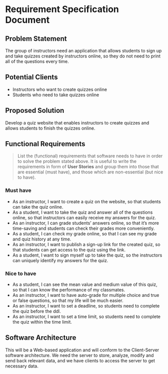 # Requirement Specification Document

## Problem Statement 

The group of instructors need an application that allows students to sign up and take quizzes created by instructors online, so they do not need to print all of the questions every time.


## Potential Clients

- Instructors who want to create quizzes online
- Students who need to take quizzes online


## Proposed Solution

Develop a quiz website that enables instructors to create quizzes and allows students to finish the quizzes online.


## Functional Requirements
> List the (functional) requirements that software needs to have in order to solve the problem stated above. It is useful to write the requirements in form of **User Stories** and group them into those that are essential (must have), and those which are non-essential (but nice to have).

### Must have

* As an instructor, I want to create a quiz on the website, so that students can take the quiz online. 
* As a student, I want to take the quiz and answer all of the questions online, so that instructors can easily receive my answers for the quiz.
* As an instructor, I can grade students’ answers online, so that it’s more time-saving and students can check their grades more conveniently.
* As a student, I can check my grade online, so that I can see my grade and quiz history at any time.   
* As an instructor, I want to publish a sign-up link for the created quiz, so that students can get access to the quiz using the link.
* As a student, I want to sign myself up to take the quiz, so the instructors can uniquely identify my answers for the quiz.

### Nice to have

* As a student, I can see the mean value and medium value of this quiz, so that I can know the performance of my classmates. 
* As an instructor, I want to have auto-grade for multiple choice and true or false questions, so that my life will be much easier.  
* As an instructor, I want to set a deadline, so students need to complete the quiz before the ddl.  
* As an instructor, I want to set a time limit, so students need to complete the quiz within the time limit.  


## Software Architecture 

This will be a Web-based application and will conform to the Client-Server software architecture. We need the server to store, analyze, modify and send back relevant data, and we have clients to access the server to get necessary data.




